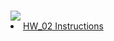 <h1>  </h1>


<img src='meteor.png'>


<li><a href="https://github.com/mikeizbicki/cmc-csci040/tree/2021fall/hw_02">HW_02 Instructions</a></li>